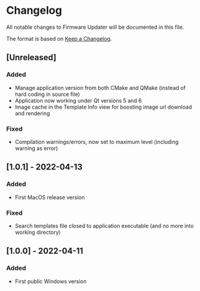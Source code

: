 # Changelog
All notable changes to Firmware Updater will be documented in this file.

The format is based on [Keep a Changelog](http://keepachangelog.com/en/1.0.0/).

## [Unreleased]
### Added
- Manage application version from both CMake and QMake (instead of hard coding in source file)
- Application now working under Qt versions 5 and 6
- Image cache in the Template Info view for boosting image url download and rendering

### Fixed
- Compilation warnings/errors, now set to maximum level (including warning as error)

## [1.0.1] - 2022-04-13
### Added
- First MacOS release version

### Fixed
- Search templates file closed to application executable (and no more
  into working directory)

## [1.0.0] - 2022-04-11
### Added
- First public Windows version
